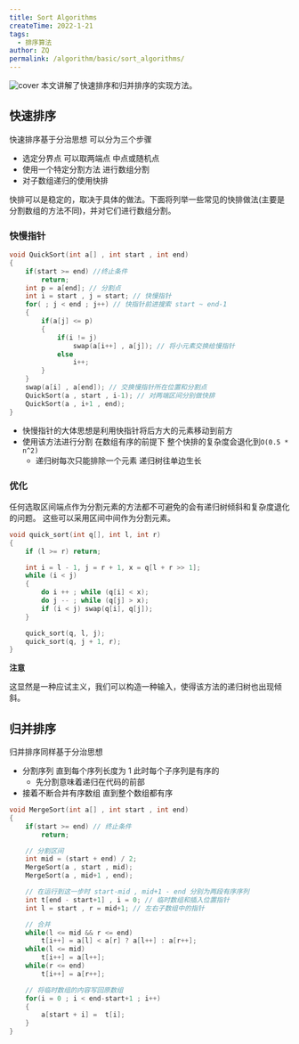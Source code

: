 ```yaml
---
title: Sort Algorithms
createTime: 2022-1-21
tags:
  - 排序算法
author: ZQ
permalink: /algorithm/basic/sort_algorithms/
---
```


![cover]( https://alicloud-pic.oss-cn-shanghai.aliyuncs.com/BlogImg/Algorithm/%E7%AE%97%E6%B3%95_%E5%BF%AB%E9%80%9F%E6%8E%92%E5%BA%8FAND%E5%BD%92%E5%B9%B6%E6%8E%92%E5%BA%8F/%E5%B0%81%E9%9D%A2.gif)
本文讲解了快速排序和归并排序的实现方法。
 
<!-- more -->

## 快速排序

快速排序基于分治思想 可以分为三个步骤

- 选定分界点 可以取两端点 中点或随机点
- 使用一个特定分割方法 进行数组分割
- 对子数组递归的使用快排

快排可以是稳定的，取决于具体的做法。下面将列举一些常见的快排做法(主要是分割数组的方法不同)，并对它们进行数组分割。

### 快慢指针

```c++
void QuickSort(int a[] , int start , int end)
{
    if(start >= end) //终止条件
        return;
    int p = a[end]; // 分割点
    int i = start , j = start; // 快慢指针
    for( ; j < end ; j++) // 快指针前进搜索 start ~ end-1
    {
        if(a[j] <= p)
        {
		    if(i != j)
	            swap(a[i++] , a[j]); // 将小元素交换给慢指针
	        else
		        i++;
        }
    }
    swap(a[i] , a[end]); // 交换慢指针所在位置和分割点
    QuickSort(a , start , i-1); // 对两端区间分别做快排
    QuickSort(a , i+1 , end);
}
```

+ 快慢指针的大体思想是利用快指针将后方大的元素移动到前方
+ 使用该方法进行分割 在数组有序的前提下 整个快排的复杂度会退化到`O(0.5 * n^2) `
	+ 递归树每次只能排除一个元素 递归树往单边生长
	
### 优化

任何选取区间端点作为分割元素的方法都不可避免的会有递归树倾斜和复杂度退化的问题。
这些可以采用区间中间作为分割元素。

```c++
void quick_sort(int q[], int l, int r)
{
    if (l >= r) return;

    int i = l - 1, j = r + 1, x = q[l + r >> 1];
    while (i < j)
    {
        do i ++ ; while (q[i] < x);
        do j -- ; while (q[j] > x);
        if (i < j) swap(q[i], q[j]);
    }

    quick_sort(q, l, j);
    quick_sort(q, j + 1, r);
}
```

**注意**

这显然是一种应试主义，我们可以构造一种输入，使得该方法的递归树也出现倾斜。


## 归并排序

归并排序同样基于分治思想

- 分割序列 直到每个序列长度为 1 此时每个子序列是有序的
  - 先分割意味着递归在代码的前部
- 接着不断合并有序数组 直到整个数组都有序

```c++
void MergeSort(int a[] , int start , int end)
{
    if(start >= end) // 终止条件
        return;

    // 分割区间
    int mid = (start + end) / 2;
    MergeSort(a , start , mid);
    MergeSort(a , mid+1 , end);

    // 在运行到这一步时 start-mid , mid+1 - end 分别为两段有序序列
    int t[end - start+1] , i = 0; // 临时数组和插入位置指针
    int l = start , r = mid+1; // 左右子数组中的指针

    // 合并
    while(l <= mid && r <= end)
        t[i++] = a[l] < a[r] ? a[l++] : a[r++];
    while(l <= mid)
        t[i++] = a[l++];
    while(r <= end)
        t[i++] = a[r++];

    // 将临时数组的内容写回原数组
    for(i = 0 ; i < end-start+1 ; i++)
    {
        a[start + i] =  t[i];
    }
}
```
